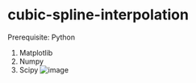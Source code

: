 # cubic-spline-interpolation
Prerequisite:
Python
1. Matplotlib
2. Numpy
3. Scipy 
![image](https://github.com/johnyjchan/cubic-spline-interpolation/screenShot.png)
